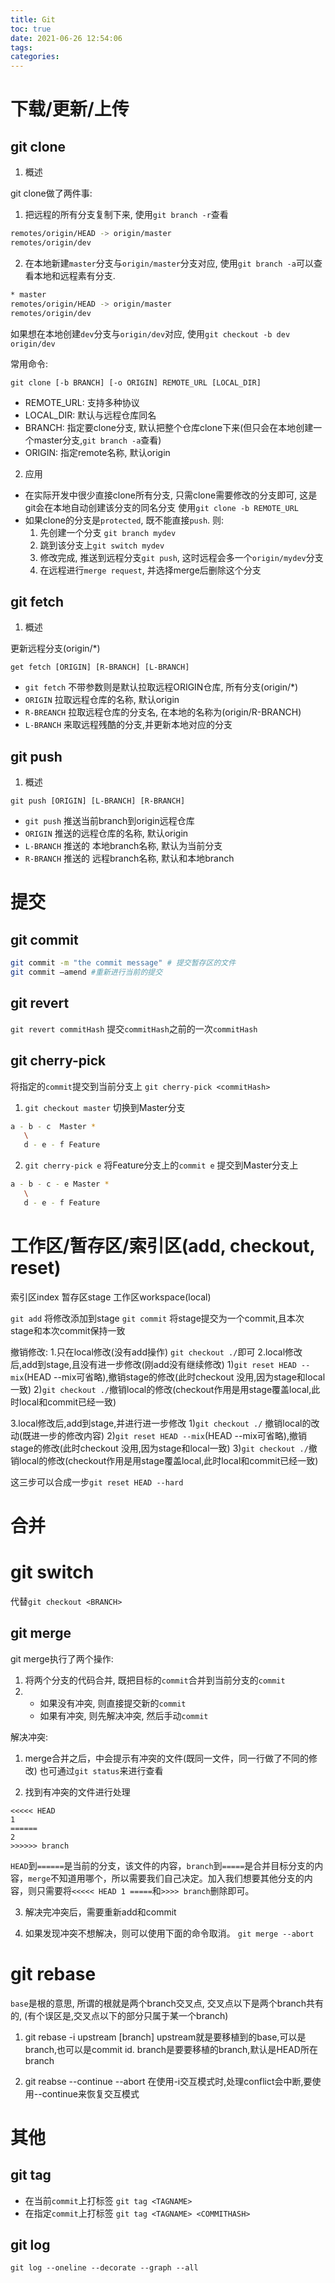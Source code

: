 ```yaml
---
title: Git
toc: true
date: 2021-06-26 12:54:06
tags:
categories:
---
```

# 下载/更新/上传

## git clone

1. 概述

git clone做了两件事:
1. 把远程的所有分支复制下来, 使用`git branch -r`查看

```sh
remotes/origin/HEAD -> origin/master
remotes/origin/dev
```
2. 在本地新建`master`分支与`origin/master`分支对应, 使用`git branch -a`可以查看本地和远程素有分支.

```sh
* master
remotes/origin/HEAD -> origin/master
remotes/origin/dev
```
如果想在本地创建`dev`分支与`origin/dev`对应, 使用`git checkout -b dev origin/dev`

常用命令:

`git clone [-b BRANCH] [-o ORIGIN] REMOTE_URL [LOCAL_DIR]`
- REMOTE_URL: 支持多种协议
- LOCAL_DIR: 默认与远程仓库同名
- BRANCH: 指定要clone分支, 默认把整个仓库clone下来(但只会在本地创建一个master分支,`git branch -a`查看)
- ORIGIN: 指定remote名称, 默认origin


2. 应用
- 在实际开发中很少直接clone所有分支, 只需clone需要修改的分支即可, 这是git会在本地自动创建该分支的同名分支
使用`git clone -b REMOTE_URL`
- 如果clone的分支是`protected`, 既不能直接`push`. 则:
   1. 先创建一个分支 `git branch mydev`
   2. 跳到该分支上`git switch mydev`
   3. 修改完成, 推送到远程分支`git push`, 这时远程会多一个`origin/mydev`分支
   4. 在远程进行`merge request`, 并选择merge后删除这个分支


## git fetch
1. 概述

更新远程分支(origin/*)

`get fetch [ORIGIN] [R-BRANCH] [L-BRANCH]`
- `git fetch` 不带参数则是默认拉取远程ORIGIN仓库, 所有分支(origin/*)
- `ORIGIN` 拉取远程仓库的名称, 默认origin
- `R-BREANCH` 拉取远程仓库的分支名, 在本地的名称为(origin/R-BRANCH)
- `L-BRANCH` 来取远程残酷的分支,并更新本地对应的分支


## git push
1. 概述

`git push [ORIGIN] [L-BRANCH] [R-BRANCH]`

- `git push` 推送当前branch到origin远程仓库
- `ORIGIN` 推送的远程仓库的名称, 默认origin
- `L-BRANCH` 推送的 本地branch名称, 默认为当前分支
- `R-BRANCH` 推送的 远程branch名称, 默认和本地branch


# 提交

## git commit
```sh
git commit -m "the commit message" # 提交暂存区的文件
git commit –amend #重新进行当前的提交
```
## git revert
`git revert commitHash`
提交`commitHash`之前的一次`commitHash`


## git cherry-pick
将指定的`commit`提交到当前分支上
`git cherry-pick <commitHash>`
1. `git checkout master`
切换到Master分支
```sh
a - b - c  Master *
   \
   d - e - f Feature
```
2. `git cherry-pick e` 将Feature分支上的`commit e` 提交到Master分支上
```sh
a - b - c - e Master *
   \
   d - e - f Feature
```

# 工作区/暂存区/索引区(add, checkout, reset)
索引区index
暂存区stage
工作区workspace(local)

`git add` 将修改添加到stage
`git commit` 将stage提交为一个commit,且本次stage和本次commit保持一致

撤销修改:
1.只在local修改(没有add操作) `git checkout ./`即可
2.local修改后,add到stage,且没有进一步修改(刚add没有继续修改)
1)`git reset HEAD --mix`(HEAD --mix可省略),撤销stage的修改(此时checkout 没用,因为stage和local一致)
2)`git checkout ./`撤销local的修改(checkout作用是用stage覆盖local,此时local和commit已经一致)

3.local修改后,add到stage,并进行进一步修改
1)`git checkout ./` 撤销local的改动(既进一步的修改内容)
2)`git reset HEAD --mix`(HEAD --mix可省略),撤销stage的修改(此时checkout 没用,因为stage和local一致)
3)`git checkout ./`撤销local的修改(checkout作用是用stage覆盖local,此时local和commit已经一致)

这三步可以合成一步`git reset HEAD --hard`


# 合并


# git switch
代替`git checkout <BRANCH>`


## git merge
git merge执行了两个操作:
1. 将两个分支的代码合并, 既把目标的`commit`合并到当前分支的`commit`
2. - 如果没有冲突, 则直接提交新的`commit`
   - 如果有冲突, 则先解决冲突, 然后手动`commit`

解决冲突:
1. merge合并之后，中会提示有冲突的文件(既同一文件，同一行做了不同的修改)
也可通过`git status`来进行查看

2. 找到有冲突的文件进行处理
```
<<<<< HEAD
1
======
2
>>>>>> branch
```
`HEAD`到`======`是当前的分支，该文件的内容，`branch`到`=====`是合并目标分支的内容，`merge`不知道用哪个，所以需要我们自己决定。加入我们想要其他分支的内容，则只需要将`<<<<< HEAD 1 =====`和`>>>> branch`删除即可。

3. 解决完冲突后，需要重新add和commit

4. 如果发现冲突不想解决，则可以使用下面的命令取消。
`git merge --abort`

# git rebase
`base`是根的意思, 所谓的根就是两个branch交叉点, 交叉点以下是两个branch共有的, (有个误区是,交叉点以下的部分只属于某一个branch)

1. git rebase -i upstream [branch]
upstream就是要移植到的base,可以是branch,也可以是commit id.
branch是要要移植的branch,默认是HEAD所在branch

2. git reabse --continue --abort
在使用-i交互模式时,处理conflict会中断,要使用--continue来恢复交互模式

# 其他

## git tag
- 在当前`commit`上打标签 `git tag <TAGNAME>`
- 在指定`commit`上打标签 `git tag <TAGNAME> <COMMITHASH>`


## git log
`git log --oneline --decorate --graph --all`